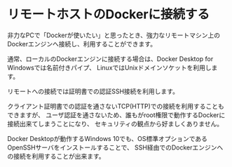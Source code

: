 # リモートホストのDockerに接続する

非力なPCで「Dockerが使いたい」と思ったとき、強力なリモートマシン上のDockerエンジンへ接続し、利用することができます。  

通常、ローカルのDockerエンジンに接続する場合は、Docker Desktop for Windowsでは名前付きパイプ、
LinuxではUnixドメインソケットを利用します。

リモートへの接続では証明書での認証SSH接続を利用します。

クライアント証明書での認証を通さないTCP(HTTP)での接続を利用することもできますが、
ユーザ認証を通さないため、誰もがroot権限で動作するDockerに接続出来てしまうことになり、
セキュリティの観点から好ましくありません。

Docker Desktopが動作するWindows 10でも、OS標準オプションであるOpenSSHサーバをインストールすることで、
SSH経由でのDockerエンジンへの接続を利用することが出来ます。

